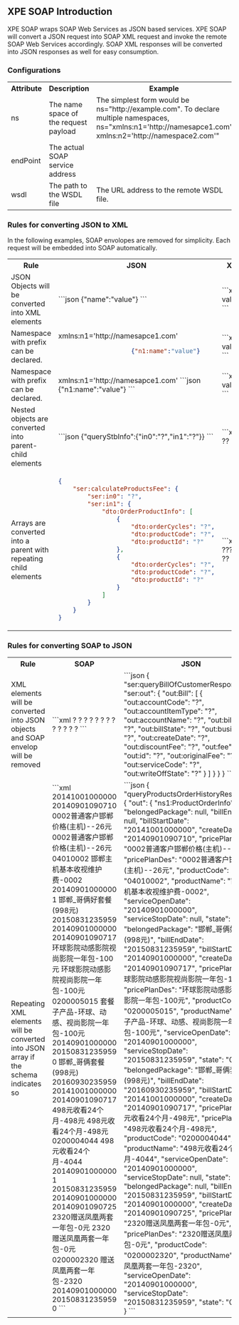 <h2>XPE SOAP Introduction</h2>

<p>XPE SOAP wraps SOAP Web Services as JSON based services. XPE SOAP will convert a JSON request into SOAP XML request and invoke the remote SOAP Web Services accordingly. SOAP XML responses will be converted into JSON responses as well for easy consumption.</p>

<h3>Configurations</h3>

<table class="table table-striped">
<tr>
<th>Attribute</th>
            <th>Description</th>
            <th>Example</th>
        </tr>
<tr>
<td>ns</td>
<td>The name space of the request payload</td>
<td>The simplest form would be ns="http://example.com". To declare multiple namespaces, ns="xmlns:n1='http://namesapce1.com' xmlns:n2='http://namespace2.com'"</td>
        </tr>
<tr>
<td>endPoint</td>
<td>The actual SOAP service address</td>
<td></td>
 </tr>
 <tr>
<td>wsdl</td>
<td>The path to the WSDL file</td>
<td>The URL address to the remote WSDL file.</td>
</tr>
</table>

<h3>Rules for converting JSON to XML</h3>
    	
<p>In the following examples, SOAP envolopes are removed for simplicity.  Each request will be embedded into SOAP automatically.</p>

<table class="table table-striped">
<tr>
<th>Rule</th>
<th>JSON</th>
<th>XML</th>
</tr>
<tr>
 <td>JSON Objects will be converted into XML elements</td>
 <td>
```json
   {"name":"value"}
```
</td>
<td>
```xml
  <name>value</name>
```
</td>
</tr>
<tr>
<td>Namespace with prefix can be declared.  </td>
<td>
  xmlns:n1='http://namesapce1.com'

```json
                    {"n1:name":"value"}
```
 </td>
<td>
```xml                    <n1:name xmlns:n1='http://namesapce1.com'>value</n1:name>
```
</td>
</tr>
<tr>
<td>Namespace with prefix can be declared.  </td>
<td>
      xmlns:n1='http://namesapce1.com'
```json
{"n1:name":"value"}
```
</td>
<td>
```xml
                    <n1:name xmlns:n1='http://namesapce1.com'>value</n1:name>
```
</td>
</tr>
<tr>
<td>Nested objects are converted into parent-child elements  </td>
<td>
 ```json
{"queryStbInfo":{"in0":"?","in1":"?"}}
```
</td>
<td>
```xml
                    <queryStbInfo><in0>?</in0><in1>?</in1></queryStbInfo>
```
</td>
</tr>
<tr>
<td>Arrays are converted into a parent with repeating child elements</td>
<td>
                
```json
{
    "ser:calculateProductsFee": {
        "ser:in0": "?",
        "ser:in1": {
            "dto:OrderProductInfo": [
                {
                    "dto:orderCycles": "?",
                    "dto:productCode": "?",
                    "dto:productId": "?"
                },
                {
                    "dto:orderCycles": "?",
                    "dto:productCode": "?",
                    "dto:productId": "?"
                }
            ]
        }
    }
}                
```
</td>
<td>
```xml
<ser:calculateProductsFee xmlns:ser="http://service.call.sms.star.com" xmlns:dto="http://dto.service.call.sms.star.com"><ser:in0>?</ser:in0><ser:in1><dto:OrderProductInfo><dto:orderCycles>?</dto:orderCycles><dto:productCode>?</dto:productCode><dto:productId>?</dto:productId></dto:OrderProductInfo><dto:OrderProductInfo><dto:orderCycles>?</dto:orderCycles><dto:productCode>?</dto:productCode><dto:productId>?</dto:productId></dto:OrderProductInfo></ser:in1></ser:calculateProductsFee>                    <queryStbInfo><in0>?</in0><in1>?</in1></queryStbInfo>
```
</td>
</tr>
</table>
    
    
<h3>Rules for converting SOAP to JSON</h3>    	

<table class="table table-striped">
<tr>
<th>Rule</th>
            <th>SOAP</th>
            <th>JSON</th>
        </tr>
        <tr>
<td>XML elements will be converted into JSON objects and SOAP envelop will be removed</td>
<td>
```xml
<soapenv:Envelope xmlns:soapenv="http://schemas.xmlsoap.org/soap/envelope/" xmlns:ser="http://service.call.sms.star.com" xmlns:out="http://outter.model.sms.star.com">
   <soapenv:Header/>
   <soapenv:Body>
      <ser:queryBillOfCustomerResponse>
         <ser:out>
            <!--Zero or more repetitions:-->
            <out:Bill>
               <!--Optional:-->
               <out:accountCode>?</out:accountCode>
               <!--Optional:-->
               <out:accountItemType>?</out:accountItemType>
               <!--Optional:-->
               <out:accountName>?</out:accountName>
               <!--Optional:-->
               <out:billCycle>?</out:billCycle>
               <!--Optional:-->
               <out:billState>?</out:billState>
               <!--Optional:-->
               <out:business>?</out:business>
               <!--Optional:-->
               <out:createDate>?</out:createDate>
               <!--Optional:-->
               <out:discountFee>?</out:discountFee>
               <!--Optional:-->
               <out:fee>?</out:fee>
               <!--Optional:-->
               <out:id>?</out:id>
               <!--Optional:-->
               <out:originalFee>?</out:originalFee>
               <!--Optional:-->
               <out:serviceCode>?</out:serviceCode>
               <!--Optional:-->
               <out:writeOffState>?</out:writeOffState>
            </out:Bill>
         </ser:out>
      </ser:queryBillOfCustomerResponse>
   </soapenv:Body>
</soapenv:Envelope>
```
            </td>
            <td>
```json
{
    "ser:queryBillOfCustomerResponse": {
        "ser:out": {
            "out:Bill": [
                {
                    "out:accountCode": "?",
                    "out:accountItemType": "?",
                    "out:accountName": "?",
                    "out:billCycle": "?",
                    "out:billState": "?",
                    "out:business": "?",
                    "out:createDate": "?",
                    "out:discountFee": "?",
                    "out:fee": "?",
                    "out:id": "?",
                    "out:originalFee": "?",
                    "out:serviceCode": "?",
                    "out:writeOffState": "?"
                }
            ]
        }
    }
}
```
</td>
</tr>       
<tr>
<td>Repeating XML elements will be converted into JSON array if the schema indicates so</td>
<td>
```xml                
<soap:Envelope xmlns:soap="http://schemas.xmlsoap.org/soap/envelope/" xmlns:xsd="http://www.w3.org/2001/XMLSchema" xmlns:xsi="http://www.w3.org/2001/XMLSchema-instance">
    <soap:Body>
        <queryProductsOrderHistoryResponse xmlns="http://service.call.sms.star.com">
            <out>
                <ns1:ProductOrderInfo xmlns:ns1="http://dto.service.call.sms.star.com">
                    <belongedPackage xmlns="http://dto.service.call.sms.star.com" xsi:nil="true" />
                    <billEndDate xmlns="http://dto.service.call.sms.star.com" xsi:nil="true" />
                    <billStartDate xmlns="http://dto.service.call.sms.star.com">20141001000000</billStartDate>
                    <createDate xmlns="http://dto.service.call.sms.star.com">20140901090710</createDate>
                    <pricePlan xmlns="http://dto.service.call.sms.star.com">0002普通客户邯郸价格(主机)--26元</pricePlan>
                    <pricePlanDes xmlns="http://dto.service.call.sms.star.com">0002普通客户邯郸价格(主机)--26元</pricePlanDes>
                    <productCode xmlns="http://dto.service.call.sms.star.com">04010002</productCode>
                    <productName xmlns="http://dto.service.call.sms.star.com">邯郸主机基本收视维护费-0002</productName>
                    <serviceOpenDate xmlns="http://dto.service.call.sms.star.com">20140901000000</serviceOpenDate>
                    <serviceStopDate xmlns="http://dto.service.call.sms.star.com" xsi:nil="true" />
                    <state xmlns="http://dto.service.call.sms.star.com">1</state>
                </ns1:ProductOrderInfo>
                <ns1:ProductOrderInfo xmlns:ns1="http://dto.service.call.sms.star.com">
                    <belongedPackage xmlns="http://dto.service.call.sms.star.com">邯郸_哥俩好套餐(998元)</belongedPackage>
                    <billEndDate xmlns="http://dto.service.call.sms.star.com">20150831235959</billEndDate>
                    <billStartDate xmlns="http://dto.service.call.sms.star.com">20140901000000</billStartDate>
                    <createDate xmlns="http://dto.service.call.sms.star.com">20140901090717</createDate>
                    <pricePlan xmlns="http://dto.service.call.sms.star.com">环球影院动感影院视尚影院一年包-100元</pricePlan>
                    <pricePlanDes xmlns="http://dto.service.call.sms.star.com">环球影院动感影院视尚影院一年包-100元</pricePlanDes>
                    <productCode xmlns="http://dto.service.call.sms.star.com">0200005015</productCode>
                    <productName xmlns="http://dto.service.call.sms.star.com">套餐子产品-环球、动感、视尚影院一年包-100元</productName>
                    <serviceOpenDate xmlns="http://dto.service.call.sms.star.com">20140901000000</serviceOpenDate>
                    <serviceStopDate xmlns="http://dto.service.call.sms.star.com">20150831235959</serviceStopDate>
                    <state xmlns="http://dto.service.call.sms.star.com">0</state>
                </ns1:ProductOrderInfo>
                <ns1:ProductOrderInfo xmlns:ns1="http://dto.service.call.sms.star.com">
                    <belongedPackage xmlns="http://dto.service.call.sms.star.com">邯郸_哥俩套餐(998元)</belongedPackage>
                    <billEndDate xmlns="http://dto.service.call.sms.star.com">20160930235959</billEndDate>
                    <billStartDate xmlns="http://dto.service.call.sms.star.com">20141001000000</billStartDate>
                    <createDate xmlns="http://dto.service.call.sms.star.com">20140901090717</createDate>
                    <pricePlan xmlns="http://dto.service.call.sms.star.com">498元收看24个月-498元</pricePlan>
                    <pricePlanDes xmlns="http://dto.service.call.sms.star.com">498元收看24个月-498元</pricePlanDes>
                    <productCode xmlns="http://dto.service.call.sms.star.com">0200004044</productCode>
                    <productName xmlns="http://dto.service.call.sms.star.com">498元收看24个月-4044</productName>
                    <serviceOpenDate xmlns="http://dto.service.call.sms.star.com">20140901000000</serviceOpenDate>
                    <serviceStopDate xmlns="http://dto.service.call.sms.star.com" xsi:nil="true" />
                    <state xmlns="http://dto.service.call.sms.star.com">1</state>
                </ns1:ProductOrderInfo>
                <ns1:ProductOrderInfo xmlns:ns1="http://dto.service.call.sms.star.com">
                    <belongedPackage xmlns="http://dto.service.call.sms.star.com" xsi:nil="true" />
                    <billEndDate xmlns="http://dto.service.call.sms.star.com">20150831235959</billEndDate>
                    <billStartDate xmlns="http://dto.service.call.sms.star.com">20140901000000</billStartDate>
                    <createDate xmlns="http://dto.service.call.sms.star.com">20140901090725</createDate>
                    <pricePlan xmlns="http://dto.service.call.sms.star.com">2320赠送凤凰两套一年包-0元</pricePlan>
                    <pricePlanDes xmlns="http://dto.service.call.sms.star.com">2320赠送凤凰两套一年包-0元</pricePlanDes>
                    <productCode xmlns="http://dto.service.call.sms.star.com">0200002320</productCode>
                    <productName xmlns="http://dto.service.call.sms.star.com">赠送凤凰两套一年包-2320</productName>
                    <serviceOpenDate xmlns="http://dto.service.call.sms.star.com">20140901000000</serviceOpenDate>
                    <serviceStopDate xmlns="http://dto.service.call.sms.star.com">20150831235959</serviceStopDate>
                    <state xmlns="http://dto.service.call.sms.star.com">0</state>
                </ns1:ProductOrderInfo>
            </out>
        </queryProductsOrderHistoryResponse>
    </soap:Body>
</soap:Envelope>
```
</td>
<td>
```json
{
    "queryProductsOrderHistoryResponse": {
        "out": {
            "ns1:ProductOrderInfo": [
                {
                    "belongedPackage": null,
                    "billEndDate": null,
                    "billStartDate": "20141001000000",
                    "createDate": "20140901090710",
                    "pricePlan": "0002普通客户邯郸价格(主机)--26元",
                    "pricePlanDes": "0002普通客户邯郸价格(主机)--26元",
                    "productCode": "04010002",
                    "productName": "邯郸主机基本收视维护费-0002",
                    "serviceOpenDate": "20140901000000",
                    "serviceStopDate": null,
                    "state": "1"
                },
                {
                    "belongedPackage": "邯郸_哥俩好套餐(998元)",
                    "billEndDate": "20150831235959",
                    "billStartDate": "20140901000000",
                    "createDate": "20140901090717",
                    "pricePlan": "环球影院动感影院视尚影院一年包-100元",
                    "pricePlanDes": "环球影院动感影院视尚影院一年包-100元",
                    "productCode": "0200005015",
                    "productName": "套餐子产品-环球、动感、视尚影院一年包-100元",
                    "serviceOpenDate": "20140901000000",
                    "serviceStopDate": "20150831235959",
                    "state": "0"
                },
                {
                    "belongedPackage": "邯郸_哥俩套餐(998元)",
                    "billEndDate": "20160930235959",
                    "billStartDate": "20141001000000",
                    "createDate": "20140901090717",
                    "pricePlan": "498元收看24个月-498元",
                    "pricePlanDes": "498元收看24个月-498元",
                    "productCode": "0200004044",
                    "productName": "498元收看24个月-4044",
                    "serviceOpenDate": "20140901000000",
                    "serviceStopDate": null,
                    "state": "1"
                },
                {
                    "belongedPackage": null,
                    "billEndDate": "20150831235959",
                    "billStartDate": "20140901000000",
                    "createDate": "20140901090725",
                    "pricePlan": "2320赠送凤凰两套一年包-0元",
                    "pricePlanDes": "2320赠送凤凰两套一年包-0元",
                    "productCode": "0200002320",
                    "productName": "赠送凤凰两套一年包-2320",
                    "serviceOpenDate": "20140901000000",
                    "serviceStopDate": "20150831235959",
                    "state": "0"
                }
            ]
        }
    }
}  
```
            </td>
        </tr>
 </table>    
    
    

